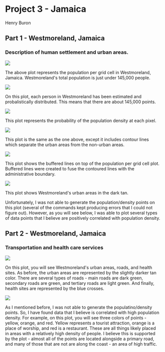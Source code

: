 # Project 3 - Jamaica

Henry Buron

## Part 1 - Westmoreland, Jamaica

### Description of human settlement and urban areas.

![](West_pop19.png)

The above plot represents the population per grid cell in Westmoreland, Jamaica. Westmoreland's total population is just under 145,000 people.

![](estimated_persons.png)

On this plot, each person in Westmoreland has been estimated and probalistically distributed. This means that there are about 145,000 points.

![](west_density.png)

This plot represents the probability of the population density at each pixel.

![](westcontour.png)

This plot is the same as the one above, except it includes contour lines which separate the urban areas from the non-urban areas.

![](buffered.png)

This plot shows the buffered lines on top of the population per grid cell plot. Buffered lines were created to fuse the contoured lines with the administrative boundary.

![](urbanareas.png)

This plot shows Westmoreland's urban areas in the dark tan.

Unfortunately, I was not able to generate the population/density points on this plot (several of the commands kept producing errors that I could not figure out). However, as you will see below, I was able to plot several types of data points that I believe are positively correlated with population density.

## Part 2 - Westmoreland, Jamaica

### Transportation and health care services

![](west_roads_health5.png)

On this plot, you will see Westmoreland's urban areas, roads, and health sites. As before, the urban areas are represented by the slightly darker tan color. There are several types of roads - main roads are dark green, secondary roads are green, and tertiary roads are light green. And finally, health sites are represented by the blue crosses. 

![](West_roads_health_points5.png)

As I mentioned before, I was not able to generate the populatino/density points. So, I have found data that I believe is correlated with high population density. For example, on this plot, you will see three colors of points - yellow, orange, and red. Yellow represents a tourist attraction, orange is a place of worship, and red is a restaurant. These are all things likely placed in areas with a relatively high density of people. I believe this is supported by the plot - almost all of the points are located alongside a primary road, and many of those that are not are along the coast - an area of high traffic.


